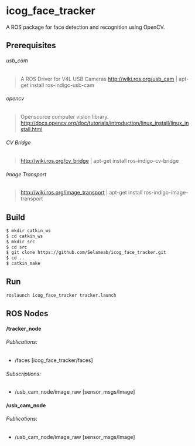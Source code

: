 icog_face_tracker
================

A ROS package for face detection and recognition using OpenCV.

Prerequisites
-------------
###### usb_cam
> A ROS Driver for V4L USB Cameras
> http://wiki.ros.org/usb_cam | apt-get install ros-indigo-usb-cam

###### opencv
> Opensource computer vision library.
> http://docs.opencv.org/doc/tutorials/introduction/linux_install/linux_install.html

###### CV Bridge
> http://wiki.ros.org/cv_bridge | apt-get install ros-indigo-cv-bridge

###### Image Transport
> http://wiki.ros.org/image_transport | apt-get install ros-indigo-image-transport

Build
-----
```sh
$ mkdir catkin_ws
$ cd catkin_ws
$ mkdir src
$ cd src
$ git clone https://github.com/Selameab/icog_face_tracker.git
$ cd ..
$ catkin_make
```

Run
---
```sh
roslaunch icog_face_tracker tracker.launch
```

ROS Nodes
---------
#### /tracker_node

###### Publications: 
 * /faces [icog_face_tracker/faces]
 
###### Subscriptions: 
 * /usb_cam_node/image_raw [sensor_msgs/Image]
 

#### /usb_cam_node

###### Publications: 
 * /usb_cam_node/image_raw [sensor_msgs/Image]